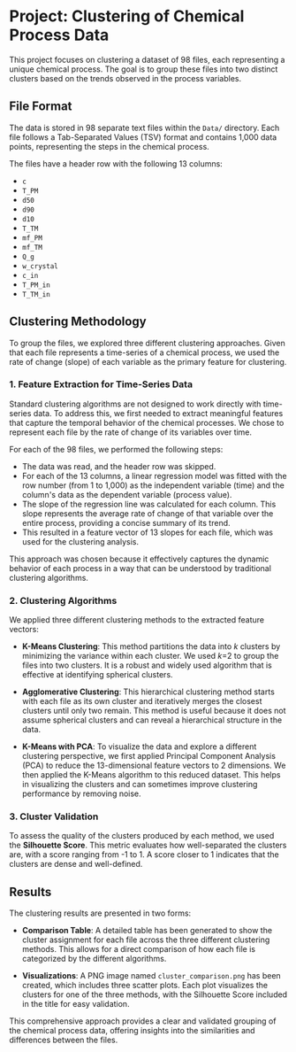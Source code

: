 
# Project: Clustering of Chemical Process Data

This project focuses on clustering a dataset of 98 files, each representing a unique chemical process. The goal is to group these files into two distinct clusters based on the trends observed in the process variables.

## File Format

The data is stored in 98 separate text files within the `Data/` directory. Each file follows a Tab-Separated Values (TSV) format and contains 1,000 data points, representing the steps in the chemical process.

The files have a header row with the following 13 columns:
- `c`
- `T_PM`
- `d50`
- `d90`
- `d10`
- `T_TM`
- `mf_PM`
- `mf_TM`
- `Q_g`
- `w_crystal`
- `c_in`
- `T_PM_in`
- `T_TM_in`

## Clustering Methodology

To group the files, we explored three different clustering approaches. Given that each file represents a time-series of a chemical process, we used the rate of change (slope) of each variable as the primary feature for clustering.

### 1. Feature Extraction for Time-Series Data

Standard clustering algorithms are not designed to work directly with time-series data. To address this, we first needed to extract meaningful features that capture the temporal behavior of the chemical processes. We chose to represent each file by the rate of change of its variables over time.

For each of the 98 files, we performed the following steps:
- The data was read, and the header row was skipped.
- For each of the 13 columns, a linear regression model was fitted with the row number (from 1 to 1,000) as the independent variable (time) and the column's data as the dependent variable (process value).
- The slope of the regression line was calculated for each column. This slope represents the average rate of change of that variable over the entire process, providing a concise summary of its trend.
- This resulted in a feature vector of 13 slopes for each file, which was used for the clustering analysis.

This approach was chosen because it effectively captures the dynamic behavior of each process in a way that can be understood by traditional clustering algorithms.

### 2. Clustering Algorithms

We applied three different clustering methods to the extracted feature vectors:

- **K-Means Clustering**: This method partitions the data into *k* clusters by minimizing the variance within each cluster. We used *k*=2 to group the files into two clusters. It is a robust and widely used algorithm that is effective at identifying spherical clusters.

- **Agglomerative Clustering**: This hierarchical clustering method starts with each file as its own cluster and iteratively merges the closest clusters until only two remain. This method is useful because it does not assume spherical clusters and can reveal a hierarchical structure in the data.

- **K-Means with PCA**: To visualize the data and explore a different clustering perspective, we first applied Principal Component Analysis (PCA) to reduce the 13-dimensional feature vectors to 2 dimensions. We then applied the K-Means algorithm to this reduced dataset. This helps in visualizing the clusters and can sometimes improve clustering performance by removing noise.

### 3. Cluster Validation

To assess the quality of the clusters produced by each method, we used the **Silhouette Score**. This metric evaluates how well-separated the clusters are, with a score ranging from -1 to 1. A score closer to 1 indicates that the clusters are dense and well-defined.

## Results

The clustering results are presented in two forms:

- **Comparison Table**: A detailed table has been generated to show the cluster assignment for each file across the three different clustering methods. This allows for a direct comparison of how each file is categorized by the different algorithms.

- **Visualizations**: A PNG image named `cluster_comparison.png` has been created, which includes three scatter plots. Each plot visualizes the clusters for one of the three methods, with the Silhouette Score included in the title for easy validation.

This comprehensive approach provides a clear and validated grouping of the chemical process data, offering insights into the similarities and differences between the files.
